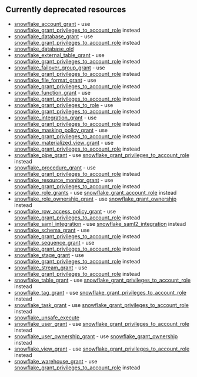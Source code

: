 ## Currently deprecated resources

- [snowflake_account_grant](./docs/resources/account_grant) - use [snowflake_grant_privileges_to_account_role](./docs/resources/grant_privileges_to_account_role) instead
- [snowflake_database_grant](./docs/resources/database_grant) - use [snowflake_grant_privileges_to_account_role](./docs/resources/grant_privileges_to_account_role) instead
- [snowflake_database_old](./docs/resources/database_old)
- [snowflake_external_table_grant](./docs/resources/external_table_grant) - use [snowflake_grant_privileges_to_account_role](./docs/resources/grant_privileges_to_account_role) instead
- [snowflake_failover_group_grant](./docs/resources/failover_group_grant) - use [snowflake_grant_privileges_to_account_role](./docs/resources/grant_privileges_to_account_role) instead
- [snowflake_file_format_grant](./docs/resources/file_format_grant) - use [snowflake_grant_privileges_to_account_role](./docs/resources/grant_privileges_to_account_role) instead
- [snowflake_function_grant](./docs/resources/function_grant) - use [snowflake_grant_privileges_to_account_role](./docs/resources/grant_privileges_to_account_role) instead
- [snowflake_grant_privileges_to_role](./docs/resources/grant_privileges_to_role) - use [snowflake_grant_privileges_to_account_role](./docs/resources/grant_privileges_to_account_role) instead
- [snowflake_integration_grant](./docs/resources/integration_grant) - use [snowflake_grant_privileges_to_account_role](./docs/resources/grant_privileges_to_account_role) instead
- [snowflake_masking_policy_grant](./docs/resources/masking_policy_grant) - use [snowflake_grant_privileges_to_account_role](./docs/resources/grant_privileges_to_account_role) instead
- [snowflake_materialized_view_grant](./docs/resources/materialized_view_grant) - use [snowflake_grant_privileges_to_account_role](./docs/resources/grant_privileges_to_account_role) instead
- [snowflake_pipe_grant](./docs/resources/pipe_grant) - use [snowflake_grant_privileges_to_account_role](./docs/resources/grant_privileges_to_account_role) instead
- [snowflake_procedure_grant](./docs/resources/procedure_grant) - use [snowflake_grant_privileges_to_account_role](./docs/resources/grant_privileges_to_account_role) instead
- [snowflake_resource_monitor_grant](./docs/resources/resource_monitor_grant) - use [snowflake_grant_privileges_to_account_role](./docs/resources/grant_privileges_to_account_role) instead
- [snowflake_role_grants](./docs/resources/role_grants) - use [snowflake_grant_account_role](./docs/resources/grant_account_role) instead
- [snowflake_role_ownership_grant](./docs/resources/role_ownership_grant) - use [snowflake_grant_ownership](./docs/resources/grant_ownership) instead
- [snowflake_row_access_policy_grant](./docs/resources/row_access_policy_grant) - use [snowflake_grant_privileges_to_account_role](./docs/resources/grant_privileges_to_account_role) instead
- [snowflake_saml_integration](./docs/resources/saml_integration) - use [snowflake_saml2_integration](./docs/resources/saml2_integration) instead
- [snowflake_schema_grant](./docs/resources/schema_grant) - use [snowflake_grant_privileges_to_account_role](./docs/resources/grant_privileges_to_account_role) instead
- [snowflake_sequence_grant](./docs/resources/sequence_grant) - use [snowflake_grant_privileges_to_account_role](./docs/resources/grant_privileges_to_account_role) instead
- [snowflake_stage_grant](./docs/resources/stage_grant) - use [snowflake_grant_privileges_to_account_role](./docs/resources/grant_privileges_to_account_role) instead
- [snowflake_stream_grant](./docs/resources/stream_grant) - use [snowflake_grant_privileges_to_account_role](./docs/resources/grant_privileges_to_account_role) instead
- [snowflake_table_grant](./docs/resources/table_grant) - use [snowflake_grant_privileges_to_account_role](./docs/resources/grant_privileges_to_account_role) instead
- [snowflake_tag_grant](./docs/resources/tag_grant) - use [snowflake_grant_privileges_to_account_role](./docs/resources/grant_privileges_to_account_role) instead
- [snowflake_task_grant](./docs/resources/task_grant) - use [snowflake_grant_privileges_to_account_role](./docs/resources/grant_privileges_to_account_role) instead
- [snowflake_unsafe_execute](./docs/resources/unsafe_execute)
- [snowflake_user_grant](./docs/resources/user_grant) - use [snowflake_grant_privileges_to_account_role](./docs/resources/grant_privileges_to_account_role) instead
- [snowflake_user_ownership_grant](./docs/resources/user_ownership_grant) - use [snowflake_grant_ownership](./docs/resources/grant_ownership) instead
- [snowflake_view_grant](./docs/resources/view_grant) - use [snowflake_grant_privileges_to_account_role](./docs/resources/grant_privileges_to_account_role) instead
- [snowflake_warehouse_grant](./docs/resources/warehouse_grant) - use [snowflake_grant_privileges_to_account_role](./docs/resources/grant_privileges_to_account_role) instead
